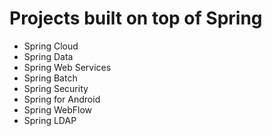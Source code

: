 # Projects built on top of Spring

* Spring Cloud
* Spring Data
* Spring Web Services
* Spring Batch
* Spring Security
* Spring for Android
* Spring WebFlow
* Spring LDAP